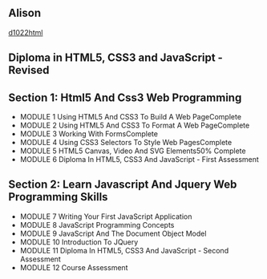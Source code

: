 ## Alison

[d1022html](d1022html.md)  

## Diploma in HTML5, CSS3 and JavaScript - Revised
## Section 1: Html5 And Css3 Web Programming
- MODULE 1 Using HTML5 And CSS3 To Build A Web PageComplete
- MODULE 2 Using HTML5 And CSS3 To Format A Web PageComplete
- MODULE 3 Working With FormsComplete
- MODULE 4 Using CSS3 Selectors To Style Web PagesComplete
- MODULE 5 HTML5 Canvas, Video And SVG Elements50% Complete
- MODULE 6 Diploma In HTML5, CSS3 And JavaScript - First Assessment
## Section 2: Learn Javascript And Jquery Web Programming Skills
- MODULE 7 Writing Your First JavaScript Application
- MODULE 8 JavaScript Programming Concepts
- MODULE 9 JavaScript And The Document Object Model
- MODULE 10 Introduction To JQuery
- MODULE 11 Diploma In HTML5, CSS3 And JavaScript - Second Assessment
- MODULE 12 Course Assessment
